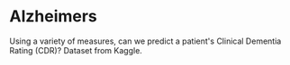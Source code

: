 # Alzheimers

Using a variety of measures, can we predict a patient's Clinical Dementia Rating (CDR)? Dataset from Kaggle.
